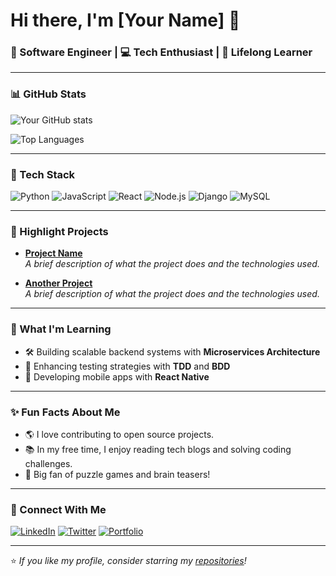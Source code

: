 # Hi there, I'm [Your Name] 👋

### 🚀 Software Engineer | 💻 Tech Enthusiast | 🌱 Lifelong Learner

---

### 📊 GitHub Stats
![Your GitHub stats](https://github-readme-stats.vercel.app/api?native-99=yournative-99&show_icons=true&theme=tokyonight)

![Top Languages](https://github-readme-stats.vercel.app/api/top-langs/?native-99=yournative-99&layout=compact&theme=tokyonight)

---

### 🔧 Tech Stack
![Python](https://img.shields.io/badge/-Python-3776AB?style=flat&logo=python&logoColor=white)
![JavaScript](https://img.shields.io/badge/-JavaScript-F7DF1E?style=flat&logo=javascript&logoColor=black)
![React](https://img.shields.io/badge/-React-61DAFB?style=flat&logo=react&logoColor=black)
![Node.js](https://img.shields.io/badge/-Node.js-339933?style=flat&logo=node.js&logoColor=white)
![Django](https://img.shields.io/badge/-Django-092E20?style=flat&logo=django&logoColor=white)
![MySQL](https://img.shields.io/badge/-MySQL-4479A1?style=flat&logo=mysql&logoColor=white)

---

### 🌟 Highlight Projects
- [**Project Name**](https://github.com/yournative-99/projectname)  
  *A brief description of what the project does and the technologies used.*
  
- [**Another Project**](https://github.com/yournative-99/anotherproject)  
  *A brief description of what the project does and the technologies used.*

---

### 🌱 What I'm Learning
- 🛠️ Building scalable backend systems with **Microservices Architecture**
- 🧪 Enhancing testing strategies with **TDD** and **BDD**
- 📱 Developing mobile apps with **React Native**

---

### ✨ Fun Facts About Me
- 🌎 I love contributing to open source projects.
- 📚 In my free time, I enjoy reading tech blogs and solving coding challenges.
- 🧩 Big fan of puzzle games and brain teasers!

---

### 🔗 Connect With Me
[![LinkedIn](https://img.shields.io/badge/-LinkedIn-0A66C2?style=flat&logo=linkedin&logoColor=white)](https://www.linkedin.com/in/yourlinkedin)
[![Twitter](https://img.shields.io/badge/-Twitter-1DA1F2?style=flat&logo=twitter&logoColor=white)](https://twitter.com/yourtwitter)
[![Portfolio](https://img.shields.io/badge/-Portfolio-000000?style=flat&logo=firefox&logoColor=white)](https://yourportfolio.com)

---

⭐️ *If you like my profile, consider starring my [repositories](https://github.com/yournative-99?tab=repositories)!*  
